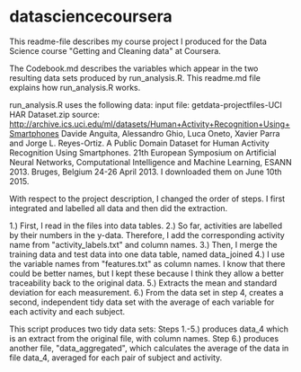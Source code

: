 # datasciencecoursera
This readme-file describes my course project I produced for the Data Science course "Getting and Cleaning data" at Coursera.

The Codebook.md describes the variables which appear in the two resulting data sets produced by run_analysis.R.
This readme.md file explains how run_analysis.R works.

run_analysis.R uses the following data:
input file: getdata-projectfiles-UCI HAR Dataset.zip
source: http://archive.ics.uci.edu/ml/datasets/Human+Activity+Recognition+Using+Smartphones
Davide Anguita, Alessandro Ghio, Luca Oneto, Xavier Parra and Jorge L. Reyes-Ortiz. 
A Public Domain Dataset for Human Activity Recognition Using Smartphones. 
21th European Symposium on Artificial Neural Networks, Computational Intelligence and Machine Learning, 
ESANN 2013. Bruges, Belgium 24-26 April 2013.
I downloaded them on June 10th 2015.

With respect to the project description, I changed the order of steps.
I first integrated and labelled all data and then did the extraction.

1.) First, I read in the files into data tables.
2.) So far, activities are labelled by their numbers in the y-data. 
Therefore, I add the corresponding activity name from "activity_labels.txt" and column names.
3.) Then, I merge the training data and test data into one data table, named data_joined
4.) I use the variable names from "features.txt" as column names. I know that there could be better names,
but I kept these because I think they allow a better traceability back to the original data.
5.) Extracts the mean and standard deviation for each measurement.
6.) From the data set in step 4, creates a second, independent tidy data set with the average of each variable for each activity and each subject.

This script produces two tidy data sets:
Steps 1.-5.) produces data_4 which is an extract from the original file, with column names.
Step 6.) produces another file, "data_aggregated", which calculates the average of the data in file data_4, averaged for each pair of subject and activity. 




